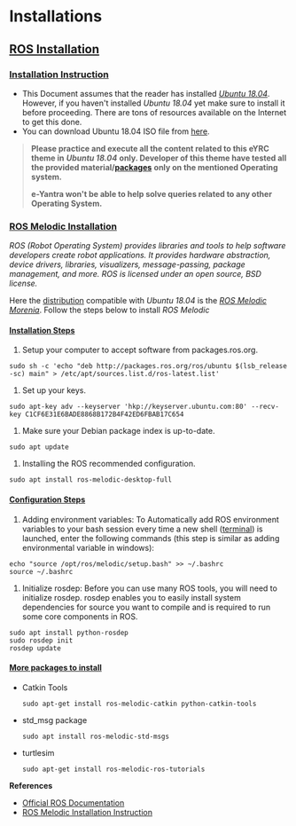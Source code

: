 # Installations

## [ROS Installation](https://portal.e-yantra.org/storage/FjbIfxILQH_vd/res/learn/ros-basics/learn-ros-installation.html#ros-installation)

### [Installation Instruction](https://portal.e-yantra.org/storage/FjbIfxILQH_vd/res/learn/ros-basics/learn-ros-installation.html#installation-instruction)

* This Document assumes that the reader has installed [_Ubuntu 18.04_](https://releases.ubuntu.com/18.04.5/). However, if you haven't installed _Ubuntu 18.04_ yet make sure to install it before proceeding. There are tons of resources available on the Internet to get this done.
* You can download Ubuntu 18.04 ISO file from [here](https://releases.ubuntu.com/18.04.5/).

> **Please practice and execute all the content related to this eYRC theme in** _**Ubuntu 18.04**_ **only. Developer of this theme have tested all the provided material/**[**packages**](http://wiki.ros.org/Packages) **only on the mentioned Operating system.**
>
> **e-Yantra won't be able to help solve queries related to any other Operating System.**

### [ROS Melodic Installation](https://portal.e-yantra.org/storage/FjbIfxILQH_vd/res/learn/ros-basics/learn-ros-installation.html#ros-melodic-installation)

_ROS \(Robot Operating System\) provides libraries and tools to help software developers create robot applications. It provides hardware abstraction, device drivers, libraries, visualizers, message-passing, package management, and more. ROS is licensed under an open source, BSD license._

Here the [distribution](http://wiki.ros.org/Distributions) compatible with _Ubuntu 18.04_ is the [_ROS Melodic Morenia_](http://wiki.ros.org/melodic). Follow the steps below to install _ROS Melodic_

#### [Installation Steps](https://portal.e-yantra.org/storage/FjbIfxILQH_vd/res/learn/ros-basics/learn-ros-installation.html#installation-steps)

1. Setup your computer to accept software from packages.ros.org.

```text
sudo sh -c 'echo "deb http://packages.ros.org/ros/ubuntu $(lsb_release -sc) main" > /etc/apt/sources.list.d/ros-latest.list'
```

1. Set up your keys.

```text
sudo apt-key adv --keyserver 'hkp://keyserver.ubuntu.com:80' --recv-key C1CF6E31E6BADE8868B172B4F42ED6FBAB17C654
```

1. Make sure your Debian package index is up-to-date.

```text
sudo apt update
```

1. Installing the ROS recommended configuration.

```text
sudo apt install ros-melodic-desktop-full
```

#### [Configuration Steps](https://portal.e-yantra.org/storage/FjbIfxILQH_vd/res/learn/ros-basics/learn-ros-installation.html#configuration-steps)

1. Adding environment variables: To Automatically add ROS environment variables to your bash session every time a new shell \([terminal](https://www.gnu.org/software/bash/manual/html_node/What-is-Bash_003f.html)\) is launched, enter the following commands \(this step is similar as adding environmental variable in windows\):

```text
echo "source /opt/ros/melodic/setup.bash" >> ~/.bashrc
source ~/.bashrc
```

1. Initialize rosdep: Before you can use many ROS tools, you will need to initialize rosdep. rosdep enables you to easily install system dependencies for source you want to compile and is required to run some core components in ROS.

```text
sudo apt install python-rosdep
sudo rosdep init
rosdep update
```

#### [More packages to install](https://portal.e-yantra.org/storage/FjbIfxILQH_vd/res/learn/ros-basics/learn-ros-installation.html#more-packages-to-install)

* Catkin Tools

  ```text
  sudo apt-get install ros-melodic-catkin python-catkin-tools
  ```

* std\_msg package

  ```text
  sudo apt install ros-melodic-std-msgs
  ```

* turtlesim

  ```text
  sudo apt-get install ros-melodic-ros-tutorials
  ```

**References**

* [Official ROS Documentation](http://wiki.ros.org/)
* [ROS Melodic Installation Instruction](http://wiki.ros.org/melodic/Installation)

